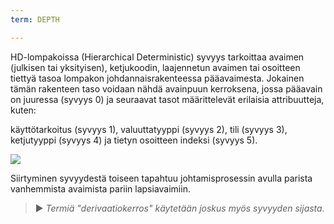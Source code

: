 ```yaml
---
term: DEPTH

---
```

HD-lompakoissa (Hierarchical Deterministic) syvyys tarkoittaa avaimen (julkisen tai yksityisen), ketjukoodin, laajennetun avaimen tai osoitteen tiettyä tasoa lompakon johdannaisrakenteessa pääavaimesta. Jokainen tämän rakenteen taso voidaan nähdä avainpuun kerroksena, jossa pääavain on juuressa (syvyys 0) ja seuraavat tasot määrittelevät erilaisia attribuutteja, kuten:

käyttötarkoitus (syvyys 1), valuuttatyyppi (syvyys 2), tili (syvyys 3), ketjutyyppi (syvyys 4) ja tietyn osoitteen indeksi (syvyys 5).

![](../../dictionnaire/assets/18.webp)

Siirtyminen syvyydestä toiseen tapahtuu johtamisprosessin avulla parista vanhemmista avaimista pariin lapsiavaimiin.

> ► *Termiä "derivaatiokerros" käytetään joskus myös syvyyden sijasta.*
